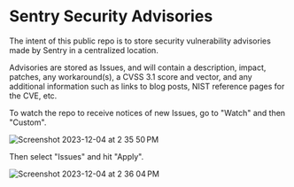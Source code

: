 # Sentry Security Advisories
The intent of this public repo is to store security vulnerability advisories made by Sentry in a centralized location. 

Advisories are stored as Issues, and will contain a description, impact, patches, any workaround(s), a CVSS 3.1 score and vector, and any additional information such as links to blog posts, NIST reference pages for the CVE, etc.

To watch the repo to receive notices of new Issues, go to "Watch" and then "Custom".

![Screenshot 2023-12-04 at 2 35 50 PM](https://github.com/getsentry/security-advisories/assets/89863182/e7681765-918d-4d25-8299-e46086354e33)

Then select "Issues" and hit "Apply".

![Screenshot 2023-12-04 at 2 36 04 PM](https://github.com/getsentry/security-advisories/assets/89863182/db779703-f9d3-4513-9004-afc58fec3e3d)
